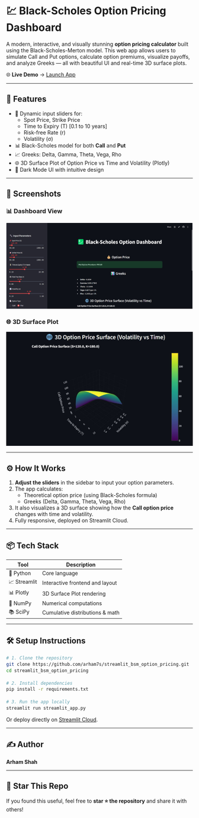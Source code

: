 # 💹 Black-Scholes Option Pricing Dashboard

A modern, interactive, and visually stunning **option pricing calculator** built using the Black-Scholes-Merton model. This web app allows users to simulate Call and Put options, calculate option premiums, visualize payoffs, and analyze Greeks — all with beautiful UI and real-time 3D surface plots.

🌐 **Live Demo** → [Launch App](https://appbsmoptionpricingpy-eyabcjgdhsktxkq4xbhpff.streamlit.app/)

---

## 🚀 Features

- 🎯 Dynamic input sliders for:
  - Spot Price, Strike Price
  - Time to Expiry (T) [0.1 to 10 years]
  - Risk-free Rate (r)
  - Volatility (σ)
- 📊 Black-Scholes model for both **Call** and **Put**
- 📈 Greeks: Delta, Gamma, Theta, Vega, Rho
- 🌐 3D Surface Plot of Option Price vs Time and Volatility (Plotly)
- 🖤 Dark Mode UI with intuitive design

---

## 📸 Screenshots

### 📊 Dashboard View
![Dashboard](https://github.com/arham7s/streamlit_bsm_option_pricing/blob/main/DASHBOARD.jpg?raw=true)

### 🌐 3D Surface Plot
![3D Plot](https://github.com/arham7s/streamlit_bsm_option_pricing/blob/main/SURFACE_PLOT.jpg?raw=true)

---

## ⚙️ How It Works

1. **Adjust the sliders** in the sidebar to input your option parameters.
2. The app calculates:
   - Theoretical option price (using Black-Scholes formula)
   - Greeks (Delta, Gamma, Theta, Vega, Rho)
3. It also visualizes a 3D surface showing how the **Call option price** changes with time and volatility.
4. Fully responsive, deployed on Streamlit Cloud.

---

## 📦 Tech Stack

| Tool         | Description                        |
|--------------|------------------------------------|
| 🐍 Python     | Core language                     |
| 📈 Streamlit  | Interactive frontend and layout   |
| 📊 Plotly     | 3D Surface Plot rendering          |
| 📐 NumPy      | Numerical computations             |
| 📚 SciPy      | Cumulative distributions & math    |

---

## 🛠 Setup Instructions

```bash
# 1. Clone the repository
git clone https://github.com/arham7s/streamlit_bsm_option_pricing.git
cd streamlit_bsm_option_pricing

# 2. Install dependencies
pip install -r requirements.txt

# 3. Run the app locally
streamlit run streamlit_app.py
```

Or deploy directly on [Streamlit Cloud](https://streamlit.io/cloud).

---

## ✍️ Author

**Arham Shah**  

---

## 🌟 Star This Repo

If you found this useful, feel free to **star ⭐ the repository** and share it with others!
